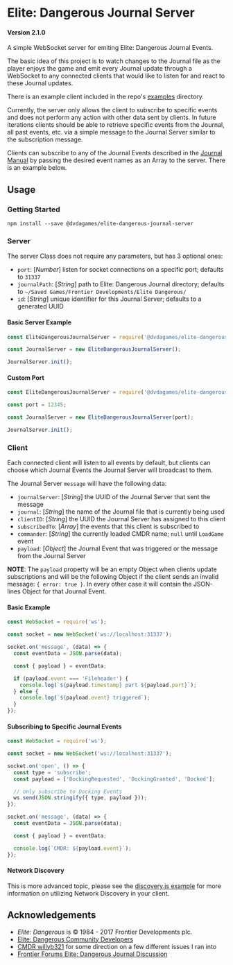 # Elite: Dangerous Journal Server

#### Version 2.1.0

A simple WebSocket server for emiting Elite: Dangerous Journal Events.

The basic idea of this project is to watch changes to the Journal file as the
player enjoys the game and emit every Journal update through a WebSocket to
any connected clients that would like to listen for and react to these Journal
updates.

There is an example client included in the repo's [examples](https://github.com/DVDAGames/elite-dangerous-journal-server/tree/master/examples)
directory.

Currently, the server only allows the client to subscribe to specific events and
does not perform any action with other data sent by clients. In future iterations
clients should be able to retrieve specific events from the Journal, all past events,
etc. via a simple message to the Journal Server similar to the subscription message.

Clients can subscribe to any of the Journal Events described in the
[Journal Manual](https://forums.frontier.co.uk/showthread.php/275151-Commanders-log-manual-and-data-sample)
by passing the desired event names as an Array to the server. There is an example below.

## Usage

### Getting Started

```shell
npm install --save @dvdagames/elite-dangerous-journal-server
```

### Server

The server Class does not require any parameters, but has 3 optional ones:

- `port`: \[*Number*\] listen for socket connections on a specific port; defaults to `31337`
- `journalPath`: \[*String*\] path to Elite: Dangerous Journal directory; defaults to
`~/Saved Games/Frontier Developments/Elite Dangerous/`
- `id`: \[*String*\] unique identifier for this Journal Server; defaults to a generated UUID

#### Basic Server Example

```javascript
const EliteDangerousJournalServer = require('@dvdagames/elite-dangerous-journal-server');

const JournalServer = new EliteDangerousJournalServer();

JournalServer.init();
```

#### Custom Port

```javascript
const EliteDangerousJournalServer = require('@dvdagames/elite-dangerous-journal-server');

const port = 12345;

const JournalServer = new EliteDangerousJournalServer(port);

JournalServer.init();
```

### Client

Each connected client will listen to all events by default, but clients can choose
which Journal Events the Journal Server will broadcast to them.

The Journal Server `message` will have the following data:

- `journalServer`: \[*String*\] the UUID of the Journal Server that sent the message
- `journal`: \[*String*\] the name of the Journal file that is currently being used
- `clientID`: \[*String*\] the UUID the Journal Server has assigned to this client
- `subscribedTo`: \[*Array*\] the events that this client is subscribed to
- `commander`: \[*String*\] the currently loaded CMDR name; `null` until `LoadGame` event
- `payload`: \[*Object*\] the Journal Event that was triggered or the message from the Journal Server

**NOTE**: The `payload` property will be an empty Object when clients update subscriptions
and will be the following Object if the client sends an invalid message: `{ error: true }`.
In every other case it will contain the JSON-lines Object for that Journal Event.

#### Basic Example

```javascript
const WebSocket = require('ws');

const socket = new WebSocket('ws://localhost:31337');

socket.on('message', (data) => {
  const eventData = JSON.parse(data);

  const { payload } = eventData;

  if (payload.event === 'Fileheader') {
    console.log(`${payload.timestamp} part ${payload.part}`);
  } else {
    console.log(`${payload.event} triggered`);
  }
});
```

#### Subscribing to Specific Journal Events

```javascript
const WebSocket = require('ws');

const socket = new WebSocket('ws://localhost:31337');

socket.on('open', () => {
  const type = 'subscribe';
  const payload = ['DockingRequested', 'DockingGranted', 'Docked'];

  // only subscribe to Docking Events
  ws.send(JSON.stringify({ type, payload }));
});

socket.on('message', (data) => {
  const eventData = JSON.parse(data);

  const { payload } = eventData;

  console.log(`CMDR: ${payload.event}`);
});
```

#### Network Discovery

This is more advanced topic, please see the [discovery.js example](https://github.com/DVDAGames/elite-dangerous-journal-server/blob/master/examples/client/discovery.js)
for more information on utilizing Network Discovery in your client.


## Acknowledgements

- *Elite: Dangerous* is © 1984 - 2017 Frontier Developments plc.
- [Elite: Dangerous Community Developers](https://edcd.github.io/)
- [CMDR willyb321](https://github.com/willyb321) for some direction on a few different issues I ran into
- [Frontier Forums Elite: Dangerous Journal Discussion](https://forums.frontier.co.uk/showthread.php/275151-Commanders-log-manual-and-data-sample)
